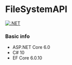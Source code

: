 # FileSystemAPI
[![.NET](https://github.com/zagorec92/FileSystemAPI/actions/workflows/dotnet.yml/badge.svg?branch=master)](https://github.com/zagorec92/FileSystemAPI/actions/workflows/dotnet.yml)
### Basic info
* ASP.NET Core 6.0
* C# 10
* EF Core 6.0.10
